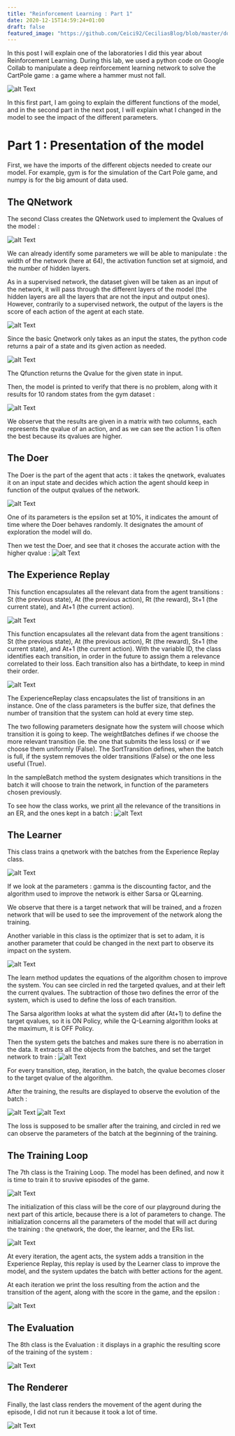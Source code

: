 ```yaml
---
title: "Reinforcement Learning : Part 1"
date: 2020-12-15T14:59:24+01:00
draft: false
featured_image: "https://github.com/Ceici92/CeciliasBlog/blob/master/docs/images/RL_1/Part1.png?raw=true?raw=true"
---
```


In this post I will explain one of the laboratories I did this year about Reinforcement Learning. 
During this lab, we used a python code on Google Collab 
to manipulate a deep reinforcement learning network to solve the CartPole game : 
a game where a hammer must not fall. 

![alt Text](https://github.com/Ceici92/CeciliasBlog/blob/master/docs/images/RL_1/Hammer.JPG?raw=true "Hammer Game")

In this first part, I am going to explain the different functions of the model, and in the second part in the next post, I will explain what I changed in the model to see the impact of the different parameters.


# Part 1 : Presentation of the model


First, we have the imports of the different objects needed to create our model. For example, gym is for the simulation of the Cart Pole game, and numpy is for the big amount of data used. 


## The QNetwork


The second Class creates the QNetwork used to implement the Qvalues of the model :


![alt Text](https://github.com/Ceici92/CeciliasBlog/blob/master/docs/images/RL_1/QNetwork.png?raw=true "QNetwork")

We can already identify some parameters we will be able to manipulate : the width of the network (here at 64), the activation function set at sigmoid, and the number of hidden layers.

As in a supervised network, the dataset given will be taken as an input of the network, it will pass through the different layers of the model (the hidden layers are all the layers that are not the input and output ones). 
However, contrarily to a supervised network, the output of the layers is the score of each action of the agent at each state.

![alt Text](https://github.com/Ceici92/CeciliasBlog/blob/master/docs/images/RL_1/QNetwork2.png?raw=true "QNetwork 2")

Since the basic Qnetwork only takes as an input the states, the python code returns a pair of a state and its given action as needed.

![alt Text](https://github.com/Ceici92/CeciliasBlog/blob/master/docs/images/RL_1/QNetwork3.png?raw=true "QNetwork 3")

The Qfunction returns the Qvalue for the given state in input.


Then, the model is printed to verify that there is no problem, along with it results for 10 random states from the gym dataset :

![alt Text](https://github.com/Ceici92/CeciliasBlog/blob/master/docs/images/RL_1/QNetworkTest.png?raw=true "QNetwork test")

We observe that the results are given in a matrix with two columns, each represents the qvalue of an action, and as we can see the action 1 is often the best because its qvalues are higher.


## The Doer

The Doer is the part of the agent that acts : it takes the qnetwork, evaluates it on an input state and decides which action the agent should keep in function of the output qvalues of the network. 

![alt Text](https://github.com/Ceici92/CeciliasBlog/blob/master/docs/images/RL_1/Doer.png?raw=true "Doer")

One of its parameters is the epsilon set at 10%, it indicates the amount of time where the Doer behaves randomly. 
It designates the amount of exploration the model will do.


Then we test the Doer, and see that it choses the accurate action with the higher qvalue :
![alt Text](https://github.com/Ceici92/CeciliasBlog/blob/master/docs/images/RL_1/DoerTest.png?raw=true "Doer test")



## The Experience Replay

This function encapsulates all the relevant data from the agent transitions : St (the previous state), At (the previous action), Rt (the reward), St+1 (the current state), and At+1 (the current action). 

![alt Text](https://github.com/Ceici92/CeciliasBlog/blob/master/docs/images/RL_1/ExpReplay.png?raw=true "Experience Replay")

This function encapsulates all the relevant data from the agent transitions : St (the previous state), At (the previous action), Rt (the reward), St+1 (the current state), and At+1 (the current action). 
With the variable ID, the class identifies each transition, in order in the future to assign them a relevance correlated to their loss. 
Each transition also has a birthdate, to keep in mind their order.

![alt Text](https://github.com/Ceici92/CeciliasBlog/blob/master/docs/images/RL_1/ExpReplay2.png?raw=true "Experience Replay 2")

The ExperienceReplay class encapsulates the list of transitions in an instance. 
One of the class parameters is the buffer size, that defines the number of transition that the system can hold at every time step. 

The two following parameters designate how the system will choose which transition it is going to keep. 
The weightBatches defines if we choose the more relevant transition (ie. the one that submits the less loss) or if we choose them uniformly (False). 
The SortTransition defines, when the batch is full, if the system removes the older transitions (False) or the one less useful (True).

In the sampleBatch method the system designates which transitions in the batch it will choose to train the network, in function of the parameters chosen previously.


To see how the class works, we print all the relevance of the transitions in an ER, and the ones kept in a batch :
![alt Text](https://github.com/Ceici92/CeciliasBlog/blob/master/docs/images/RL_1/ExpReplayTest.png?raw=true "Experience Replay test")


## The Learner


This class trains a qnetwork with the batches from the Experience Replay class.

![alt Text](https://github.com/Ceici92/CeciliasBlog/blob/master/docs/images/RL_1/Learner.png?raw=true "Learner")


If we look at the parameters : gamma is the discounting factor, and the algorithm used to improve the network is either Sarsa or QLearning.

We observe that there is a target network that will be trained, and a frozen network that will be used to see the improvement of the network along the training.

Another variable in this class is the optimizer that is set to adam, it is another parameter that could be changed in the next part to observe its impact on the system.

![alt Text](https://github.com/Ceici92/CeciliasBlog/blob/master/docs/images/RL_1/Learner2.png?raw=true "Learner 2")

The learn method updates the equations of the algorithm chosen to improve the system. 
You can see circled in red the targeted qvalues, and at their left the current qvalues. 
The subtraction of those two defines the error of the system, which is used to define the loss of each transition.


The Sarsa algorithm looks at what the system did after (At+1) to define the target qvalues, so it is ON Policy, while the Q-Learning algorithm looks at the maximum, it is OFF Policy.


Then the system gets the batches and makes sure there is no aberration in the data. It extracts all the objects from the batches, and set the target network to train :
![alt Text](https://github.com/Ceici92/CeciliasBlog/blob/master/docs/images/RL_1/Learner3.png?raw=true "Learner 3")

For every transition, step, iteration, in the batch, the qvalue becomes closer to the target qvalue of the algorithm.  

After the training, the results are displayed to observe the evolution of the batch :

![alt Text](https://github.com/Ceici92/CeciliasBlog/blob/master/docs/images/RL_1/LearnerTest.png?raw=true "Learner test")
![alt Text](https://github.com/Ceici92/CeciliasBlog/blob/master/docs/images/RL_1/LearnerTest2.png?raw=true "Learner test 2")


The loss is supposed to be smaller after the training, and circled in red we can observe the parameters of the batch at the beginning of the training.


## The Training Loop

The 7th class is the Training Loop. 
The model has been defined, and now it is time to train it to sruvive episodes of the game.

![alt Text](https://github.com/Ceici92/CeciliasBlog/blob/master/docs/images/RL_1/TrainingLoop.png?raw=true "Training Loop")

The initialization of this class will be the core of our playground during the next part of this article, because there is a lot of parameters to change. 
The initialization concerns all the parameters of the model that will act during the training : the qnetwork, the doer, the learner, and the ERs list.

![alt Text](https://github.com/Ceici92/CeciliasBlog/blob/master/docs/images/RL_1/TrainingLoop2.png?raw=true "Training Loop 2")

At every iteration, the agent acts, the system adds a transition in the Experience Replay, this replay is used by the Learner class to improve the model, and the system updates the batch with better actions for the agent.


At each iteration we print the loss resulting from the action and the transition of the agent, along with the score in the game, and the epsilon :

![alt Text](https://github.com/Ceici92/CeciliasBlog/blob/master/docs/images/RL_1/TrainingLoop3.png?raw=true "Training Loop test")


## The Evaluation

The 8th class is the Evaluation : it displays in a graphic the resulting score of the training of the system :

![alt Text](https://github.com/Ceici92/CeciliasBlog/blob/master/docs/images/RL_1/Evaluation.png?raw=true "Evaluation")


## The Renderer

Finally, the last class renders the movement of the agent during the episode, I did not run it because it took a lot of time.


![alt Text](https://github.com/Ceici92/CeciliasBlog/blob/master/docs/images/RL_1/Hammer.JPG?raw=true "Renderer")
